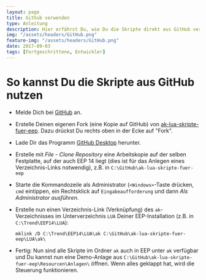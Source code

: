 ```yaml
---
layout: page
title: Github verwenden
type: Anleitung
description: Hier erfährst Du, wie Du die Skripte direkt aus GitHub verwenden kannst.
img: "/assets/headers/GitHub.png"
feature-img: "/assets/headers/GitHub.png"
date: 2017-09-03
tags: [Fortgeschrittene, Entwickler]
---
```

# So kannst Du die Skripte aus GitHub nutzen

* Melde Dich bei [GitHub](https://github.com/) an.

* Erstelle Deinen eigenen Fork (eine Kopie auf GitHub) von [ak-lua-skripte-fuer-eep](https://github.com/Andreas-Kreuz/ak-lua-skripte-fuer-eep). Dazu drückst Du rechts oben in der Ecke auf "Fork".

* Lade Dir das Programm [GitHub Desktop](https://desktop.github.com/) herunter.

* Erstelle mit _File_ - _Clone Repository_ eine Arbeitskopie auf der selben Festplatte, auf der auch EEP 14 liegt (dies ist für das Anlegen eines Verzeichnis-Links notwendig), z.B. in `C:\GitHub\ak-lua-skripte-fuer-eep`

* Starte die Kommandozeile als Administrator (`<Windows>`-Taste drücken, `cmd` eintippen, ein Rechtsklick auf `Eingabeaufforderung` und dann _Als Administrator ausführen_.

* Erstelle nun einen Verzeichnis-Link (Verknüpfung) des `ak`-Verzeichnisses im Unterverzeichnis `LUA` Deiner EEP-Installation (z.B. in `C:\Trend\EEP14\LUA`):

    `mklink /D C:\Trend\EEP14\LUA\ak C:\GitHub\ak-lua-skripte-fuer-eep\LUA\ak\`

* Fertig: Nun sind alle Skripte im Ordner `ak` auch in EEP unter `ak` verfügbar und Du kannst nun eine Demo-Anlage aus `C:\GitHub\ak-lua-skripte-fuer-eep\Resourcen\Anlagen\` öffnen. Wenn alles geklappt hat, wird die Steuerung funktionieren.
